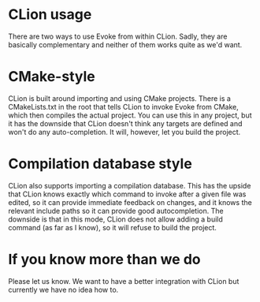 # CLion usage

There are two ways to use Evoke from within CLion. Sadly, they are basically complementary and neither of them works quite as we'd want.

# CMake-style

CLion is built around importing and using CMake projects. There is a CMakeLists.txt in the root that tells CLion to invoke Evoke from CMake, which then compiles the actual project. You can use this in any project, but it has the downside that CLion doesn't think any targets are defined and won't do any auto-completion. It will, however, let you build the project.

# Compilation database style

CLion also supports importing a compilation database. This has the upside that CLion knows exactly which command to invoke after a given file was edited, so it can provide immediate feedback on changes, and it knows the relevant include paths so it can provide good autocompletion. The downside is that in this mode, CLion does not allow adding a build command (as far as I know), so it will refuse to build the project.

# If you know more than we do

Please let us know. We want to have a better integration with CLion but currently we have no idea how to.
